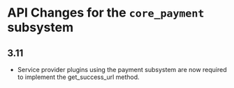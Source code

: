 # API Changes for the `core_payment` subsystem

## 3.11

- Service provider plugins using the payment subsystem are now required to implement the get_success_url method.
